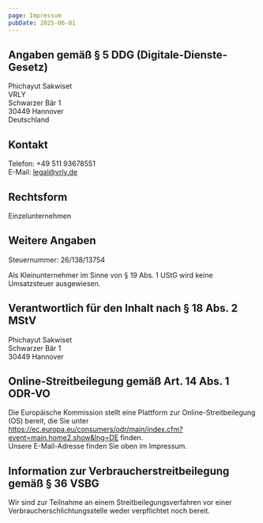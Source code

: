 ```yaml
---
page: Impressum
pubDate: 2025-06-01
---
```


## Angaben gemäß § 5 DDG (Digitale-Dienste-Gesetz)

Phichayut Sakwiset  
VRLY  
Schwarzer Bär 1  
30449 Hannover  
Deutschland

## Kontakt

Telefon: +49 511 93678551  
E-Mail: legal@vrly.de

## Rechtsform

Einzelunternehmen

## Weitere Angaben

Steuernummer: 26/138/13754

Als Kleinunternehmer im Sinne von § 19 Abs. 1 UStG wird keine Umsatzsteuer ausgewiesen.

## Verantwortlich für den Inhalt nach § 18 Abs. 2 MStV

Phichayut Sakwiset  
Schwarzer Bär 1  
30449 Hannover

## Online-Streitbeilegung gemäß Art. 14 Abs. 1 ODR-VO

Die Europäische Kommission stellt eine Plattform zur Online-Streitbeilegung (OS) bereit, die Sie unter <https://ec.europa.eu/consumers/odr/main/index.cfm?event=main.home2.show&lng=DE> finden.  
Unsere E-Mail-Adresse finden Sie oben im Impressum.

## Information zur Verbraucherstreitbeilegung gemäß § 36 VSBG

Wir sind zur Teilnahme an einem Streitbeilegungsverfahren vor einer Verbraucherschlichtungsstelle weder verpflichtet noch bereit.
